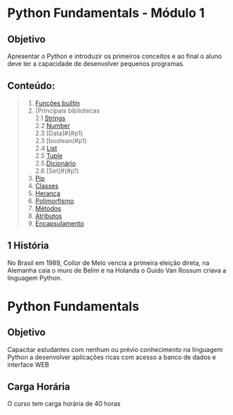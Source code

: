 __Python Fundamentals__ - Módulo 1
 ====================== 
 
## Objetivo
Apresentar o Python e introduzir os primeiros conceitos e ao final o aluno deve ter a capacidade de desenvolver pequenos programas.

## Conteúdo:
> 1.  [Funções builtin](#p1)
> 2.  [Principais bibliotecas</br>
> 2.1 [Strings](#p1)</br>
> 2.2 [Number](#p1)</br>
> 2.3 [Data]#(#p1)</br>
> 2.3 [boolean(#p1)</br>
> 2.4 [List](#p1)</br>
> 2.5 [Tuple](#p1)</br>
> 2.5 [Dicionário](#p1)</br>
> 2.6 [Set]#(#p1)</br>
> 4. [Pip](#p1)</br>
> 5. [Classes](#p1)</br>
> 6. [Herança](#p1)</br>
> 7. [Polimorfismo](#p1)</br>
> 8. [Métodos](#p1)</br>
> 9. [Atributos](#p1)</br>
> 10. [Encapsulamento](#p1)</br>


## 1 História
No Brasil em 1989, Collor de Melo vencia a primeira eleição direta, na Alemanha caia o muro de Belim e na Holanda o Guido Van Rossum criava a linguagem Python.

# Python Fundamentals

## Objetivo
Capacitar estudantes com nenhum ou prévio conhecimento na linguagem Python a desenvolver aplicações ricas com acesso a banco de dados e interface WEB

## Carga Horária  
O curso tem carga horária de 40 horas


   
